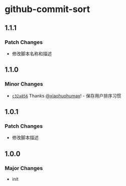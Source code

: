 # github-commit-sort

## 1.1.1

### Patch Changes

- 修改脚本名称和描述

## 1.1.0

### Minor Changes

- [`c32a856`](https://github.com/xiaohuohumax/userscripts/commit/c32a8565ab1eb812599ce59cce4f12d14ecdfa6a) Thanks [@xiaohuohumax](https://github.com/xiaohuohumax)! - 保存用户排序习惯

## 1.0.1

### Patch Changes

- 修改脚本描述

## 1.0.0

### Major Changes

- init
